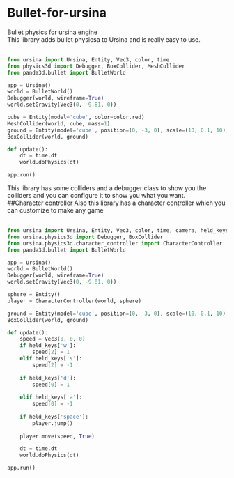 # Bullet-for-ursina
Bullet physics for ursina engine<br />
This library adds bullet physicsa to Ursina and is really easy to use.<br />
<br />
```python
from ursina import Ursina, Entity, Vec3, color, time
from physics3d import Debugger, BoxCollider, MeshCollider
from panda3d.bullet import BulletWorld

app = Ursina()
world = BulletWorld()
Debugger(world, wireframe=True)
world.setGravity(Vec3(0, -9.81, 0))

cube = Entity(model='cube', color=color.red)
MeshCollider(world, cube, mass=1)
ground = Entity(model='cube', position=(0, -3, 0), scale=(10, 0.1, 10), color=color.blue)
BoxCollider(world, ground)

def update():
    dt = time.dt
    world.doPhysics(dt)

app.run()
```
This library has some colliders and a debugger class to show you the colliders and you can configure it to show you what you want.<br />
##Character controller
Also this library has a character controller which you can customize to make any game<br />
<br />
```python
from ursina import Ursina, Entity, Vec3, color, time, camera, held_keys
from ursina.physics3d import Debugger, BoxCollider
from ursina.physics3d.character_controller import CharacterController
from panda3d.bullet import BulletWorld

app = Ursina()
world = BulletWorld()
Debugger(world, wireframe=True)
world.setGravity(Vec3(0, -9.81, 0))

sphere = Entity()
player = CharacterController(world, sphere)

ground = Entity(model='cube', position=(0, -3, 0), scale=(10, 0.1, 10), color=color.blue)
BoxCollider(world, ground)

def update():
    speed = Vec3(0, 0, 0)
    if held_keys['w']:
        speed[2] = 1
    elif held_keys['s']:
        speed[2] = -1
    
    if held_keys['d']:
        speed[0] = 1
    
    elif held_keys['a']:
        speed[0] = -1
    
    if held_keys['space']:
        player.jump()
    
    player.move(speed, True)

    dt = time.dt
    world.doPhysics(dt)

app.run()
```
